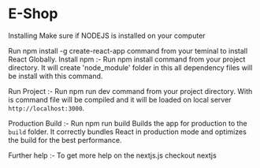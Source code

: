 # E-Shop

Installing
Make sure if NODEJS is installed on your computer

Run npm install -g create-react-app command from your teminal to install React Globally.
Install npm :-
Run npm install command from your project directory. It will create 'node_module' folder in this all dependency files will be install with this command.

Run Project :-
Run npm run dev command from your project directory. With is command file will be compiled and it will be loaded on local server `http://localhost:3000`.

Production Build :-
Run npm run build Builds the app for production to the `build` folder. It correctly bundles React in production mode and optimizes the build for the best performance.

Further help :-
To get more help on the nextjs.js checkout nextjs
